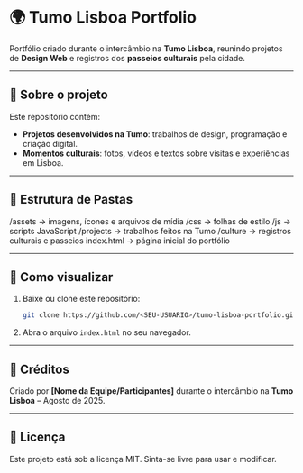 # 🌍 Tumo Lisboa Portfolio

Portfólio criado durante o intercâmbio na **Tumo Lisboa**, reunindo projetos de **Design Web** e registros dos **passeios culturais** pela cidade.

---

## 📸 Sobre o projeto
Este repositório contém:
- **Projetos desenvolvidos na Tumo**: trabalhos de design, programação e criação digital.
- **Momentos culturais**: fotos, vídeos e textos sobre visitas e experiências em Lisboa.

---

## 📂 Estrutura de Pastas
/assets        → imagens, ícones e arquivos de mídia
/css           → folhas de estilo
/js            → scripts JavaScript
/projects      → trabalhos feitos na Tumo
/culture       → registros culturais e passeios
index.html     → página inicial do portfólio

---

## 🚀 Como visualizar
1. Baixe ou clone este repositório:
   ```bash
   git clone https://github.com/<SEU-USUARIO>/tumo-lisboa-portfolio.git
   ```
2. Abra o arquivo `index.html` no seu navegador.

---

## 🌟 Créditos
Criado por **[Nome da Equipe/Participantes]** durante o intercâmbio na **Tumo Lisboa** – Agosto de 2025.

---

## 📜 Licença
Este projeto está sob a licença MIT. Sinta-se livre para usar e modificar.
